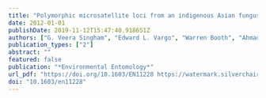 ```yaml
---
title: "Polymorphic microsatellite loci from an indigenous Asian fungus-growing termite, Macrotermes gilvus (Blattodea: Termitidae) and cross amplification in related taxa"
date: 2012-01-01
publishDate: 2019-11-12T15:47:40.918651Z
authors: ["G. Veera Singham", "Edward L. Vargo", "Warren Booth", "Ahmad Sofiman Othman", "Chow-Yang Lee"]
publication_types: ["2"]
abstract: ""
featured: false
publication: "*Environmental Entomology*"
url_pdf: "https://doi.org/10.1603/EN11228 https://watermark.silverchair.com/ee41-0426.pdf?token=AQECAHi208BE49Ooan9kkhW_Ercy7Dm3ZL_9Cf3qfKAc485ysgAAAmcwggJjBgkqhkiG9w0BBwagggJUMIICUAIBADCCAkkGCSqGSIb3DQEHATAeBglghkgBZQMEAS4wEQQMrRmq20Rspvy3ZgUNAgEQgIICGnXG5NSD4cOxN1UsihsaixVD2AxdglVMLKFIO0ltekdN05L3F09g94NiK_M_fyB5RxyexvNCicIKm0tY9_Dcr4zLP-cjQv4W4M3KhYEMKCciexMFhtf_JLH040JOrrqYy6xp4Mtv2awDZAplGFKSkB2Mh9gnSrhA-lTSBC2GJdHQvKI72bZMfMUmdM-OfjUECh0070mJnMh25pkvK7HImEWeWreIHpUiU8VZ6iJs84-1FnV9Py73g2hfukr3Sip-sYsVFr6DFFWtct4ktxOCF94RwK0m9vxkamh-IJJlUQlWgcOzMNPrZ0U_HWk25CaXTgFgPMjkG05aaH2gE1EilQTl4z2R0U7yVJ-Cgn6Pp81LD7IZJXyMBhyKCbsv7hYuYZEWiHMHGAef--QdbiTJIFlp1SXrcCMSN55LGFJBSGzAqlRufL5m2eLqw0l6XoX232B-qwyNYQ6R_QzcUrvpykkLuirdjfqa0Akq7RuhFAmYYqHYJ0JT4XvT7GSfO2YcWOu-Ag8-0EODPi7kCAWXXkF8bsxd-A9oi2OVmRWHsAL-gCMGIxgHZWCg7f_GNZ5i5Mgj6g2iw1NDF8yIW9m2yljeNPAvEtLGyvHoFvbmzK-ZD5QvfPBRTozxG-AWiSQhyYXvQBzaRlwdPcl1dbOQjZsm1Yzy_VJn7qPbCe2hEHpPlTtcbHQKvbPaTIzABx7R2MvZGD30_C9o8JM"
doi: "10.1603/en11228"
---
```


